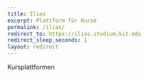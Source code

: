 ```yaml
---
title: Ilias
excerpt: Plattform für Kurse
permalink: /ilias/
redirect_to: https://ilias.studium.kit.edu
redirect_sleep_seconds: 1
layout: redirect
---
```


Kursplattformen
